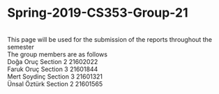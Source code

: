 # Spring-2019-CS353-Group-21
<br />This page will be used for the submission of the reports throughout the semester<br />The group members are as follows<br />Doğa Oru&ccedil; Section 2 21602022<br />Faruk Oru&ccedil; Section 3 21601844<br />Mert Soydin&ccedil; Section 3 21601321<br />&Uuml;nsal &Ouml;zt&uuml;rk Section 2 21601565</p>
